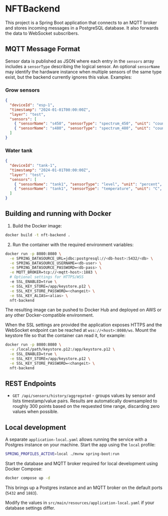 # NFTBackend

This project is a Spring Boot application that connects to an MQTT broker and stores incoming messages in a PostgreSQL database. It also forwards the data to WebSocket subscribers.

## MQTT Message Format

Sensor data is published as JSON where each entry in the `sensors` array includes a `sensorType` describing the logical sensor. An optional `sensorName` may identify the hardware instance when multiple sensors of the same type exist, but the backend currently ignores this value. Examples:

### Grow sensors

```json
{
  "deviceId": "esp-1",
  "timestamp": "2024-01-01T00:00:00Z",
  "layer": "test",
  "sensors": [
    { "sensorName": "s450", "sensorType": "spectrum_450", "unit": "count", "value": 10 },
    { "sensorName": "s480", "sensorType": "spectrum_480", "unit": "count", "value": 20 }
  ]
}
```

### Water tank

```json
{
  "deviceId": "tank-1",
  "timestamp": "2024-01-01T00:00:00Z",
  "layer": "test",
  "sensors": [
    { "sensorName": "tank1", "sensorType": "level", "unit": "percent", "value": 70 },
    { "sensorName": "tank1", "sensorType": "temperature", "unit": "C", "value": 22 }
  ]
}
```

## Building and running with Docker

1. Build the Docker image:

```bash
docker build -t nft-backend .
```

2. Run the container with the required environment variables:

```bash
docker run -p 8080:8080 \
  -e SPRING_DATASOURCE_URL=jdbc:postgresql://<db-host>:5432/<db> \
  -e SPRING_DATASOURCE_USERNAME=<db-user> \
  -e SPRING_DATASOURCE_PASSWORD=<db-pass> \
  -e MQTT_BROKER=tcp://<mqtt-host>:1883 \
  # Optional settings for HTTPS/WSS
  -e SSL_ENABLED=true \
  -e SSL_KEY_STORE=/app/keystore.p12 \
  -e SSL_KEY_STORE_PASSWORD=<changeit> \
  -e SSL_KEY_ALIAS=<alias> \
  nft-backend
```

The resulting image can be pushed to Docker Hub and deployed on AWS or any other Docker-compatible environment.

When the SSL settings are provided the application exposes HTTPS and the WebSocket
endpoint can be reached at `wss://<host>:8080/ws`. Mount the keystore file so that
the container can read it, for example:

```bash
docker run -p 8080:8080 \
  -v /local/path/keystore.p12:/app/keystore.p12 \
  -e SSL_ENABLED=true \
  -e SSL_KEY_STORE=/app/keystore.p12 \
  -e SSL_KEY_STORE_PASSWORD=<changeit> \
  nft-backend
```


## REST Endpoints

* `GET /api/sensors/history/aggregated` - groups values by sensor and lists timestamp/value pairs. Results are automatically downsampled to roughly 300 points based on the requested time range, discarding zero values when possible.

## Local development

A separate `application-local.yaml` allows running the service with a Postgres instance on your machine. Start the app using the `local` profile:

```bash
SPRING_PROFILES_ACTIVE=local ./mvnw spring-boot:run
```

Start the database and MQTT broker required for local development using Docker Compose:

```bash
docker compose up -d
```

This brings up a Postgres instance and an MQTT broker on the default ports (`5432` and `1883`).

Modify the values in `src/main/resources/application-local.yaml` if your database settings differ.
